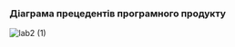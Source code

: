 ### Діаграма прецедентів програмного продукту
![lab2 (1)](https://user-images.githubusercontent.com/91195065/190637723-d02a41e6-4baa-4362-97a3-895237e30fec.jpg)
